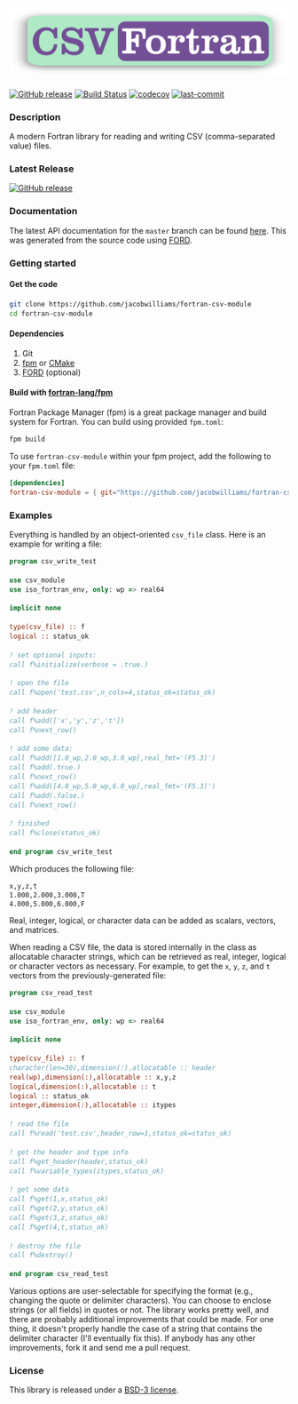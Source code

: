 ![fortran-csv-module](media/logo.png)
============

[![GitHub release](https://img.shields.io/github/release/jacobwilliams/fortran-csv-module.svg)](https://github.com/jacobwilliams/fortran-csv-module/releases/latest)
[![Build Status](https://github.com/jacobwilliams/fortran-csv-module/actions/workflows/CI.yml/badge.svg)](https://github.com/jacobwilliams/fortran-csv-module/actions)
[![codecov](https://codecov.io/gh/jacobwilliams/fortran-csv-module/branch/master/graph/badge.svg?token=43HK33CSMY)](https://codecov.io/gh/jacobwilliams/fortran-csv-module)
[![last-commit](https://img.shields.io/github/last-commit/jacobwilliams/fortran-csv-module)](https://github.com/jacobwilliams/fortran-csv-module/commits/master)

### Description

A modern Fortran library for reading and writing CSV (comma-separated value) files.

### Latest Release

[![GitHub release](https://img.shields.io/github/release/jacobwilliams/fortran-csv-module.svg?style=plastic)](https://github.com/jacobwilliams/fortran-csv-module/releases/latest)

### Documentation

The latest API documentation for the `master` branch can be found [here](https://jacobwilliams.github.io/fortran-csv-module/). This was generated from the source code using [FORD](https://github.com/Fortran-FOSS-Programmers/ford).


### Getting started
#### Get the code
```bash
git clone https://github.com/jacobwilliams/fortran-csv-module
cd fortran-csv-module
```
#### Dependencies
1. Git
2. [fpm](https://github.com/fortran-lang/fpm) or [CMake](https://cmake.org)
3. [FORD](https://github.com/Fortran-FOSS-Programmers/ford) (optional)

#### Build with [fortran-lang/fpm](https://github.com/fortran-lang/fpm)
Fortran Package Manager (fpm) is a great package manager and build system for Fortran.
You can build using provided `fpm.toml`:
```bash
fpm build
```
To use `fortran-csv-module` within your fpm project, add the following to your `fpm.toml` file:
```toml
[dependencies]
fortran-csv-module = { git="https://github.com/jacobwilliams/fortran-csv-module.git" }
```

### Examples

Everything is handled by an object-oriented `csv_file` class. Here is an example for writing a file:

```fortran
program csv_write_test

use csv_module
use iso_fortran_env, only: wp => real64

implicit none

type(csv_file) :: f
logical :: status_ok

! set optional inputs:
call f%initialize(verbose = .true.)

! open the file
call f%open('test.csv',n_cols=4,status_ok=status_ok)

! add header
call f%add(['x','y','z','t'])
call f%next_row()

! add some data:
call f%add([1.0_wp,2.0_wp,3.0_wp],real_fmt='(F5.3)')
call f%add(.true.)
call f%next_row()
call f%add([4.0_wp,5.0_wp,6.0_wp],real_fmt='(F5.3)')
call f%add(.false.)
call f%next_row()

! finished
call f%close(status_ok)

end program csv_write_test
```

Which produces the following file:
```
x,y,z,t
1.000,2.000,3.000,T
4.000,5.000,6.000,F
```

Real, integer, logical, or character data can be added as scalars, vectors, and matrices.

When reading a CSV file, the data is stored internally in the class as allocatable character strings, which can be retrieved as real, integer, logical or character vectors as necessary. For example, to get the `x`, `y`, `z`, and `t` vectors from the previously-generated file:

```fortran
program csv_read_test

use csv_module
use iso_fortran_env, only: wp => real64

implicit none

type(csv_file) :: f
character(len=30),dimension(:),allocatable :: header
real(wp),dimension(:),allocatable :: x,y,z
logical,dimension(:),allocatable :: t
logical :: status_ok
integer,dimension(:),allocatable :: itypes

! read the file
call f%read('test.csv',header_row=1,status_ok=status_ok)

! get the header and type info
call f%get_header(header,status_ok)
call f%variable_types(itypes,status_ok)

! get some data
call f%get(1,x,status_ok)
call f%get(2,y,status_ok)
call f%get(3,z,status_ok)
call f%get(4,t,status_ok)

! destroy the file
call f%destroy()

end program csv_read_test
```

Various options are user-selectable for specifying the format (e.g., changing the quote or delimiter characters). You can choose to enclose strings (or all fields) in quotes or not. The library works pretty well, and there are probably additional improvements that could be made. For one thing, it doesn't properly handle the case of a string that contains the delimiter character (I'll eventually fix this). If anybody has any other improvements, fork it and send me a pull request.

### License

This library is released under a [BSD-3 license](https://github.com/jacobwilliams/fortran-csv-module/blob/master/LICENSE).
